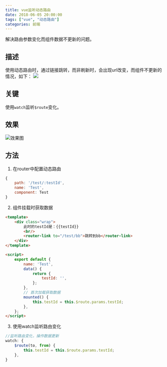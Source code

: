 ```yaml
---
title: vue监听动态路由
date: 2018-06-05 20:00:00
tags: ["vue", "动态路由"]
categories: 前端
---
```

解决路由参数变化而组件数据不更新的问题。

## 描述
使用动态路由时，通过链接跳转，而非刷新时，会出现url改变，而组件不更新的情况，如下：
![](http://p9secbq22.bkt.clouddn.com/18-6-5/2712900.jpg)


## 关键

使用`watch`监听`$route`变化。

## 效果

![效果图](http://p9secbq22.bkt.clouddn.com/18-6-5/39253359.jpg)

## 方法

1. 在router中配置动态路由

```js
{
    path: '/test/:testId',
    name: 'Test',
    component: Test
}
```

2. 组件挂载时获取数据

```html
<template>
	<div class="wrap">
		此时的testId是：{{testId}}
		<br/>
		<router-link to="/test/bb">跳转到bb</router-link>
	</div>
</template>

<script>
    export default {
        name: 'Test',
        data() {
            return {
                testId: '',
            };
        },
        // 首次加载获取数据
        mounted() {
            this.testId = this.$route.params.testId;
        },
    };
</script>
```

3. 使用watch监听路由变化

```js
//监听路由变化，操作数据更新
watch: {
    $route(to, from) {
        this.testId = this.$route.params.testId;
    },
}
```
